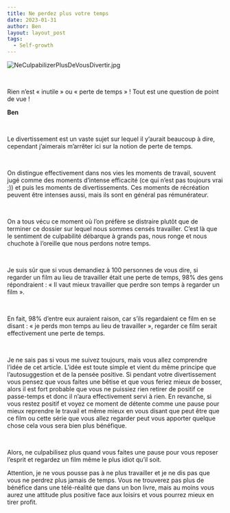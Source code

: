 ```yaml
---
title: Ne perdez plus votre temps
date: 2023-01-31
author: Ben
layout: layout_post
tags:
  - Self-growth
---
```


<p class="p3"><img src="{{ "assets/img/NeCulpabilizerPlusDeVousDivertir.jpg" | relative_url }}" alt="NeCulpabilizerPlusDeVousDivertir.jpg"></p>
<p class="p4"><br></p>
<div id="blockquote">
<p class="p2">Rien n’est « inutile » ou « perte de temps » ! Tout est une question de point de vue !</p>
<p class="p2"><b>Ben</b></p>
</div>
<p class="p4"><br></p>
<p class="p2">Le divertissement est un vaste sujet sur lequel il y’aurait beaucoup à dire, cependant j’aimerais m’arrêter ici sur la notion de perte de temps.</p>
<p class="p4"><br></p>
<p class="p2">On distingue effectivement dans nos vies les moments de travail, souvent jugé comme des moments d’intense efficacité (ce qui n’est pas toujours vrai ;)) et puis les moments de divertissements. Ces moments de récréation peuvent être intenses aussi, mais ils sont en général pas rémunérateur.</p>
<p class="p4"><br></p>
<p class="p2">On a tous vécu ce moment où l’on préfère se distraire plutôt que de terminer ce dossier sur lequel nous sommes censés travailler. C’est là que le sentiment de culpabilité débarque à grands pas, nous ronge et nous chuchote à l’oreille que nous perdons notre temps.</p>
<p class="p4"><br></p>
<p class="p2">Je suis sûr que si vous demandiez à 100 personnes de vous dire, si regarder un film au lieu de travailler était une perte de temps, 98% des gens répondraient : « Il vaut mieux travailler que perdre son temps à regarder un film ».</p>
<p class="p4"><br></p>
<p class="p2">En fait, 98% d’entre eux auraient raison, car s’ils regardaient ce film en se disant : « je perds mon temps au lieu de travailler », regarder ce film serait effectivement une perte de temps.</p>
<p class="p4"><br></p>
<p class="p2">Je ne sais pas si vous me suivez toujours, mais vous allez comprendre l’idée de cet article. L’idée est toute simple et vient du même principe que l’autosuggestion et de la pensée positive. Si pendant votre divertissement vous pensez que vous faites une bêtise et que vous feriez mieux de bosser, alors il est fort probable que vous ne puissiez rien retirer de positif ce passe-temps et donc il n’aura effectivement servi à rien. En revanche, si vous restez positif et voyez ce moment de détente comme une pause pour mieux reprendre le travail et même mieux en vous disant que peut être que ce film ou cette série que vous allez regarder peut vous apporter quelque chose cela vous sera bien plus bénéfique.</p>
<p class="p4"><br></p>
<p class="p2">Alors, ne culpabilisez plus quand vous faites une pause pour vous reposer l’esprit et regardez un film même le plus idiot qu’il soit.</p>
<p class="p2">Attention, je ne vous pousse pas à ne plus travailler et je ne dis pas que vous ne perdrez plus jamais de temps. Vous ne trouverez pas plus de bénéfice dans une télé-réalité que dans un bon livre, mais au moins vous aurez une attitude plus positive face aux loisirs et vous pourrez mieux en tirer profit.</p>


